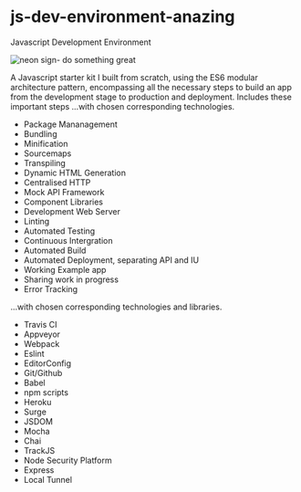 # js-dev-environment-anazing
Javascript Development Environment

![neon sign- do something great](https://images.unsplash.com/photo-1516062423079-7ca13cdc7f5a?ixlib=rb-0.3.5&ixid=eyJhcHBfaWQiOjEyMDd9&s=2d8091fa5f63ab00decd568cd0c484f8&auto=format&fit=crop&w=1522&q=80)

A Javascript starter kit I built from scratch, using the ES6 modular architecture pattern, encompassing all the necessary steps to build an app from the development stage to production and deployment. Includes these important steps ...with chosen corresponding technologies.

* Package Mananagement
* Bundling
* Minification
* Sourcemaps
* Transpiling
* Dynamic HTML Generation
* Centralised HTTP
* Mock API Framework
* Component Libraries
* Development Web Server
* Linting
* Automated Testing
* Continuous Intergration
* Automated Build
* Automated Deployment, separating API and IU
* Working Example app
* Sharing work in progress
* Error Tracking

...with chosen corresponding technologies and libraries.

* Travis CI
* Appveyor
* Webpack
* Eslint
* EditorConfig
* Git/Github
* Babel
* npm scripts
* Heroku
* Surge
* JSDOM
* Mocha
* Chai
* TrackJS
* Node Security Platform
* Express
* Local Tunnel





